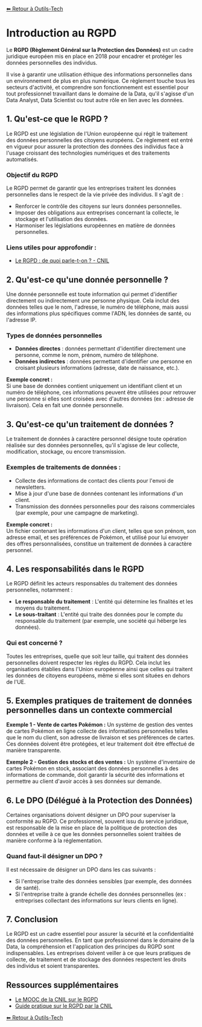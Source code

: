 [⬅ Retour à Outils-Tech](../README.md)

# Introduction au RGPD

Le **RGPD (Règlement Général sur la Protection des Données)** est un cadre juridique européen mis en place en 2018 pour encadrer et protéger les données personnelles des individus.

Il vise à garantir une utilisation éthique des informations personnelles dans un environnement de plus en plus numérique. Ce règlement touche tous les secteurs d'activité, et comprendre son fonctionnement est essentiel pour tout professionnel travaillant dans le domaine de la Data, qu'il s'agisse d'un Data Analyst, Data Scientist ou tout autre rôle en lien avec les données.

## 1. Qu'est-ce que le RGPD ?

Le RGPD est une législation de l'Union européenne qui régit le traitement des données personnelles des citoyens européens. Ce règlement est entré en vigueur pour assurer la protection des données des individus face à l'usage croissant des technologies numériques et des traitements automatisés.

### Objectif du RGPD
Le RGPD permet de garantir que les entreprises traitent les données personnelles dans le respect de la vie privée des individus. Il s'agit de :

- Renforcer le contrôle des citoyens sur leurs données personnelles.
- Imposer des obligations aux entreprises concernant la collecte, le stockage et l'utilisation des données.
- Harmoniser les législations européennes en matière de données personnelles.

### Liens utiles pour approfondir :
- [Le RGPD : de quoi parle-t-on ? - CNIL](https://www.cnil.fr/fr/rgpd-de-quoi-parle-t-on)

## 2. Qu'est-ce qu'une donnée personnelle ?

Une donnée personnelle est toute information qui permet d'identifier directement ou indirectement une personne physique. Cela inclut des données telles que le nom, l'adresse, le numéro de téléphone, mais aussi des informations plus spécifiques comme l'ADN, les données de santé, ou l'adresse IP.

### Types de données personnelles
- **Données directes** : données permettant d'identifier directement une personne, comme le nom, prénom, numéro de téléphone.
- **Données indirectes** : données permettant d'identifier une personne en croisant plusieurs informations (adresse, date de naissance, etc.).

**Exemple concret :**  
Si une base de données contient uniquement un identifiant client et un numéro de téléphone, ces informations peuvent être utilisées pour retrouver une personne si elles sont croisées avec d'autres données (ex : adresse de livraison). Cela en fait une donnée personnelle.

## 3. Qu'est-ce qu'un traitement de données ?

Le traitement de données à caractère personnel désigne toute opération réalisée sur des données personnelles, qu'il s'agisse de leur collecte, modification, stockage, ou encore transmission.

### Exemples de traitements de données :
- Collecte des informations de contact des clients pour l'envoi de newsletters.
- Mise à jour d'une base de données contenant les informations d'un client.
- Transmission des données personnelles pour des raisons commerciales (par exemple, pour une campagne de marketing).

**Exemple concret :**  
Un fichier contenant les informations d'un client, telles que son prénom, son adresse email, et ses préférences de Pokémon, et utilisé pour lui envoyer des offres personnalisées, constitue un traitement de données à caractère personnel.

## 4. Les responsabilités dans le RGPD

Le RGPD définit les acteurs responsables du traitement des données personnelles, notamment :

- **Le responsable du traitement** : L'entité qui détermine les finalités et les moyens du traitement.
- **Le sous-traitant** : L'entité qui traite des données pour le compte du responsable du traitement (par exemple, une société qui héberge les données).

### Qui est concerné ?
Toutes les entreprises, quelle que soit leur taille, qui traitent des données personnelles doivent respecter les règles du RGPD. Cela inclut les organisations établies dans l'Union européenne ainsi que celles qui traitent les données de citoyens européens, même si elles sont situées en dehors de l'UE.

## 5. Exemples pratiques de traitement de données personnelles dans un contexte commercial

**Exemple 1 - Vente de cartes Pokémon :**
Un système de gestion des ventes de cartes Pokémon en ligne collecte des informations personnelles telles que le nom du client, son adresse de livraison et ses préférences de cartes. Ces données doivent être protégées, et leur traitement doit être effectué de manière transparente.

**Exemple 2 - Gestion des stocks et des ventes :**
Un système d'inventaire de cartes Pokémon en stock, associant des données personnelles à des informations de commande, doit garantir la sécurité des informations et permettre au client d'avoir accès à ses données sur demande.

## 6. Le DPO (Délégué à la Protection des Données)

Certaines organisations doivent désigner un DPO pour superviser la conformité au RGPD. Ce professionnel, souvent issu du service juridique, est responsable de la mise en place de la politique de protection des données et veille à ce que les données personnelles soient traitées de manière conforme à la réglementation.

### Quand faut-il désigner un DPO ?
Il est nécessaire de désigner un DPO dans les cas suivants :
- Si l'entreprise traite des données sensibles (par exemple, des données de santé).
- Si l'entreprise traite à grande échelle des données personnelles (ex : entreprises collectant des informations sur leurs clients en ligne).

## 7. Conclusion

Le RGPD est un cadre essentiel pour assurer la sécurité et la confidentialité des données personnelles. En tant que professionnel dans le domaine de la Data, la compréhension et l'application des principes du RGPD sont indispensables. Les entreprises doivent veiller à ce que leurs pratiques de collecte, de traitement et de stockage des données respectent les droits des individus et soient transparentes.

## Ressources supplémentaires

- [Le MOOC de la CNIL sur le RGPD](https://cnil.fr/fr/comprendre-le-rgpd/le-mooc-de-la-cnil-est-de-retour-dans-une-nouvelle-version-enrichie)
- [Guide pratique sur le RGPD par la CNIL](https://www.cnil.fr/fr/rgpd-de-quoi-parle-t-on)

[⬅ Retour à Outils-Tech](../README.md)
